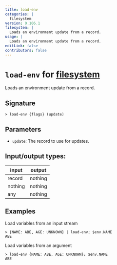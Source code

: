 ```yaml
---
title: load-env
categories: |
  filesystem
version: 0.106.1
filesystem: |
  Loads an environment update from a record.
usage: |
  Loads an environment update from a record.
editLink: false
contributors: false
---
```

<!-- This file is automatically generated. Please edit the command in https://github.com/nushell/nushell instead. -->

# `load-env` for [filesystem](/commands/categories/filesystem.md)

<div class='command-title'>Loads an environment update from a record.</div>

## Signature

```> load-env {flags} (update)```

## Parameters

 -  `update`: The record to use for updates.


## Input/output types:

| input   | output  |
| ------- | ------- |
| record  | nothing |
| nothing | nothing |
| any     | nothing |
## Examples

Load variables from an input stream
```nu
> {NAME: ABE, AGE: UNKNOWN} | load-env; $env.NAME
ABE
```

Load variables from an argument
```nu
> load-env {NAME: ABE, AGE: UNKNOWN}; $env.NAME
ABE
```
